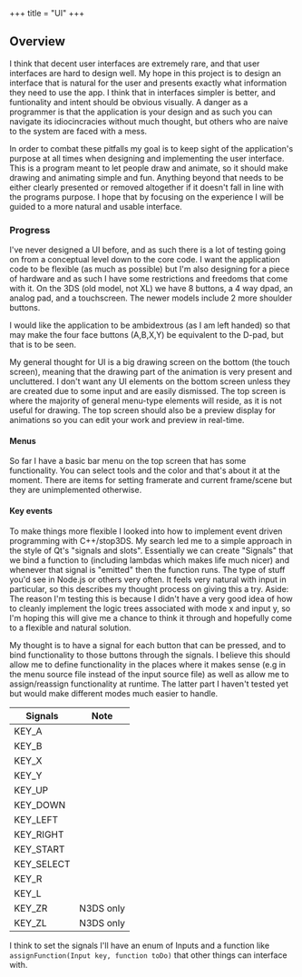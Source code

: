 +++
title = "UI"
+++

## Overview

I think that decent user interfaces are extremely rare, and that user interfaces are hard to design well. My hope in this project is to design an interface that is natural for the user and presents exactly what information they need to use the app. I think that in interfaces simpler is better, and funtionality and intent should be obvious visually. A danger as a programmer is that the application is your design and as such you can navigate its idiocincracies without much thought, but others who are naive to the system are faced with a mess.

In order to combat these pitfalls my goal is to keep sight of the application's purpose at all times when designing and implementing the user interface. This is a program meant to let people draw and animate, so it should make drawing and animating simple and fun. Anything beyond that needs to be either clearly presented or removed altogether if it doesn't fall in line with the programs purpose. I hope that by focusing on the experience I will be guided to a more natural and usable interface.

### Progress

I've never designed a UI before, and as such there is a lot of testing going on from a conceptual level down to the core code. I want the application code to be flexible (as much as possible) but I'm also designing for a piece of hardware and as such I have some restrictions and freedoms that come with it. On the 3DS (old model, not XL) we have 8 buttons, a 4 way dpad, an analog pad, and a touchscreen. The newer models include 2 more shoulder buttons.

I would like the application to be ambidextrous (as I am left handed) so that may make the four face buttons (A,B,X,Y) be equivalent to the D-pad, but that is to be seen.

My general thought for UI is a big drawing screen on the bottom (the touch screen), meaning that the drawing part of the animation is very present and uncluttered. I don't want any UI elements on the bottom screen unless they are created due to some input and are easily dismissed. The top screen is where the majority of general menu-type elements will reside, as it is not useful for drawing. The top screen should also be a preview display for animations so you can edit your work and preview in real-time.


#### Menus

So far I have a basic bar menu on the top screen that has some functionality. You can select tools and the color and that's about it at the moment. There are items for setting framerate and current frame/scene but they are unimplemented otherwise.


#### Key events

To make things more flexible I looked into how to implement event driven programming with C++/stop3DS. My search led me to a simple approach in the style of Qt's "signals and slots". Essentially we can create "Signals" that we bind a function to (including lambdas which makes life much nicer) and whenever that signal is "emitted" then the function runs. The type of stuff you'd see in Node.js or others very often. It feels very natural with input in particular, so this describes my thought process on giving this a try. Aside: The reason I'm testing this is because I didn't have a very good idea of how to cleanly implement the logic trees associated with mode x and input y, so I'm hoping this will give me a chance to think it through and hopefully come to a flexible and natural solution.

My thought is to have a signal for each button that can be pressed, and to bind functionality to those buttons through the signals. I believe this should allow me to define functionality in the places where it makes sense (e.g in the menu source file instead of the input source file) as well as allow me to assign/reassign functionality at runtime. The latter part I haven't tested yet but would make different modes much easier to handle.

Signals| Note
-------|------
KEY_A  |
KEY_B  |
KEY_X  |
KEY_Y  |
KEY_UP |
KEY_DOWN |
KEY_LEFT |
KEY_RIGHT |
KEY_START |
KEY_SELECT |
KEY_R |
KEY_L |
KEY_ZR | N3DS only
KEY_ZL | N3DS only

I think to set the signals I'll have an enum of Inputs and a function like `assignFunction(Input key, function toDo)` that other
things can interface with.